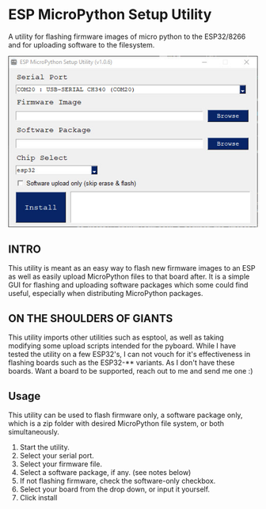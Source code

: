 # ESP MicroPython Setup Utility
A utility for flashing firmware images of micro python to the ESP32/8266 and for uploading software to the filesystem.

![alt text](https://github.com/seth-c-stenzel/ESP-MicroPython-Setup-Utility/blob/main/screenshots/ESP%20MicroPython%20Setup%20Utility.jpg?raw=true)

## INTRO
This utility is meant as an easy way to flash new firmware images to an ESP as well as easily upload MicroPython files to that board after.
It is a simple GUI for flashing and uploading software packages which some could find useful, especially when distributing MicroPython packages.

## ON THE SHOULDERS OF GIANTS
This utility imports other utilities such as esptool, as well as taking modifying some upload scripts intended for the pyboard.
While I have tested the utility on a few ESP32's, I can not vouch for it's effectiveness in flashing boards such as the ESP32-** variants. As I don't have these boards. Want a board to be supported, reach out to me and send me one :)

## Usage
This utility can be used to flash firmware only, a software package only, which is a zip folder with desired MicroPython file system, or both simultaneously.

1. Start the utility.
2. Select your serial port.
3. Select your firmware file.
4. Select a software package, if any. (see notes below)
5. If not flashing firmware, check the software-only checkbox.
6. Select your board from the drop down, or input it yourself.
7. Click install

